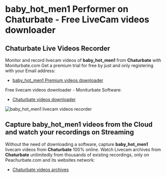 # baby_hot_men1 Performer on Chaturbate - Free LiveCam videos downloader

## Chaturbate Live Videos Recorder

Monitor and record livecam videos of **baby_hot_men1** from **Chaturbate** with Moniturbate.com
Get a premium trial for free by just and only registering with your Email address:
* [baby_hot_men1 Premium videos downloader](https://moniturbate.com/request-demo-licence-key.html)

Free livecam videos downloader - Moniturbate Software:
* [Chaturbate videos downloader](https://moniturbate.com/moniturbate-download-software.html)

![baby_hot_men1 livecam videos recorder](https://peachurnet.com/templates/moniturbate-software.png)


## Capture baby_hot_men1 videos from the Cloud and watch your recordings on Streaming

Without the need of downloading a software, capture **baby_hot_men1** livecam videos from **Chaturbate** 100% online.
Watch Livecam archives from **Chaturbate** unlimitedly from thousands of existing recordings, only on Peachurbate.com and its websites network:
* [Chaturbate videos archives](https://peachurnet.com/)